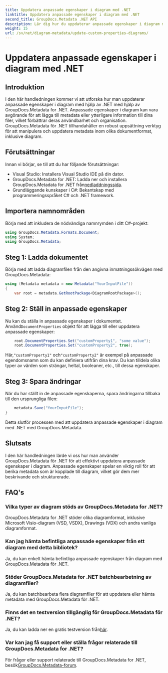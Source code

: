 ```yaml
---
title: Uppdatera anpassade egenskaper i diagram med .NET
linktitle: Uppdatera anpassade egenskaper i diagram med .NET
second_title: GroupDocs.Metadata .NET API
description: Lär dig hur du uppdaterar anpassade egenskaper i diagram med .NET med GroupDocs.Metadata for .NET. Förbättra metadata med lätthet.
weight: 15
url: /sv/net/diagram-metadata/update-custom-properties-diagrams/
---
```


# Uppdatera anpassade egenskaper i diagram med .NET

## Introduktion
I den här handledningen kommer vi att utforska hur man uppdaterar anpassade egenskaper i diagram med hjälp av .NET med hjälp av GroupDocs.Metadata for .NET. Anpassade egenskaper i diagram kan vara avgörande för att lägga till metadata eller ytterligare information till dina filer, vilket förbättrar deras användbarhet och organisation. GroupDocs.Metadata för .NET tillhandahåller en robust uppsättning verktyg för att manipulera och uppdatera metadata inom olika dokumentformat, inklusive diagram.
## Förutsättningar
Innan vi börjar, se till att du har följande förutsättningar:
- Visual Studio: Installera Visual Studio IDE på din dator.
-  GroupDocs.Metadata for .NET: Ladda ner och installera GroupDocs.Metadata for .NET från[nedladdningssida](https://releases.groupdocs.com/metadata/net/).
- Grundläggande kunskaper i C#: Bekantskap med programmeringsspråket C# och .NET framework.

## Importera namnområden
Börja med att inkludera de nödvändiga namnrymden i ditt C#-projekt:
```csharp
using GroupDocs.Metadata.Formats.Document;
using System;
using GroupDocs.Metadata;
```
## Steg 1: Ladda dokumentet
Börja med att ladda diagramfilen från den angivna inmatningssökvägen med GroupDocs.Metadata:
```csharp
using (Metadata metadata = new Metadata("YourInputFile"))
{
    var root = metadata.GetRootPackage<DiagramRootPackage>();
```
## Steg 2: Ställ in anpassade egenskaper
 Nu kan du ställa in anpassade egenskaper i dokumentet. Använd`DocumentProperties` objekt för att lägga till eller uppdatera anpassade egenskaper:
```csharp
    root.DocumentProperties.Set("customProperty1", "some value");
    root.DocumentProperties.Set("customProperty2", true);
```
 Här,`"customProperty1"` och`"customProperty2"` är exempel på anpassade egendomsnamn som du kan definiera utifrån dina krav. Du kan tilldela olika typer av värden som strängar, heltal, booleaner, etc., till dessa egenskaper.
## Steg 3: Spara ändringar
När du har ställt in de anpassade egenskaperna, spara ändringarna tillbaka till den ursprungliga filen:
```csharp
    metadata.Save("YourInputFile");
}
```
Detta slutför processen med att uppdatera anpassade egenskaper i diagram med .NET med GroupDocs.Metadata.

## Slutsats
I den här handledningen lärde vi oss hur man använder GroupDocs.Metadata för .NET för att effektivt uppdatera anpassade egenskaper i diagram. Anpassade egenskaper spelar en viktig roll för att berika metadata som är kopplade till diagram, vilket gör dem mer beskrivande och strukturerade.

## FAQ's
### Vilka typer av diagram stöds av GroupDocs.Metadata for .NET?
GroupDocs.Metadata for .NET stöder olika diagramformat, inklusive Microsoft Visio-diagram (VSD, VSDX), Drawings (VDX) och andra vanliga diagramformat.
### Kan jag hämta befintliga anpassade egenskaper från ett diagram med detta bibliotek?
Ja, du kan enkelt hämta befintliga anpassade egenskaper från diagram med GroupDocs.Metadata för .NET.
### Stöder GroupDocs.Metadata for .NET batchbearbetning av diagramfiler?
Ja, du kan batchbearbeta flera diagramfiler för att uppdatera eller hämta metadata med GroupDocs.Metadata för .NET.
### Finns det en testversion tillgänglig för GroupDocs.Metadata för .NET?
 Ja, du kan ladda ner en gratis testversion från[här](https://releases.groupdocs.com/).
### Var kan jag få support eller ställa frågor relaterade till GroupDocs.Metadata for .NET?
 För frågor eller support relaterade till GroupDocs.Metadata for .NET, besök[GroupDocs.Metadata-forum](https://forum.groupdocs.com/c/metadata/14).